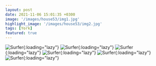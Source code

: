 ```yaml
---
layout: post
date: 2021-11-06 15:01:35 +0300
image: '/images/house53/img1.jpg'
highlight_image: '/images/house53/img2.jpg'
tags: [York]
featured: true
---
```


![Surfer]({{site.baseurl}}/images/house53/img3.jpg){:loading="lazy"}
![Surfer]({{site.baseurl}}/images/house53/img4.jpg){:loading="lazy"}
![Surfer]({{site.baseurl}}/images/house53/img5.jpg){:loading="lazy"}
![Surfer]({{site.baseurl}}/images/house53/img6.jpg){:loading="lazy"}
![Surfer]({{site.baseurl}}/images/house53/img7.jpg){:loading="lazy"}
![Surfer]({{site.baseurl}}/images/house53/img8.jpg){:loading="lazy"} 